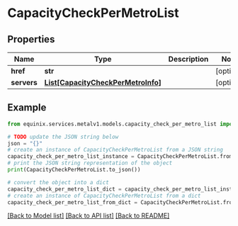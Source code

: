 # CapacityCheckPerMetroList


## Properties

Name | Type | Description | Notes
------------ | ------------- | ------------- | -------------
**href** | **str** |  | [optional] 
**servers** | [**List[CapacityCheckPerMetroInfo]**](CapacityCheckPerMetroInfo.md) |  | [optional] 

## Example

```python
from equinix.services.metalv1.models.capacity_check_per_metro_list import CapacityCheckPerMetroList

# TODO update the JSON string below
json = "{}"
# create an instance of CapacityCheckPerMetroList from a JSON string
capacity_check_per_metro_list_instance = CapacityCheckPerMetroList.from_json(json)
# print the JSON string representation of the object
print(CapacityCheckPerMetroList.to_json())

# convert the object into a dict
capacity_check_per_metro_list_dict = capacity_check_per_metro_list_instance.to_dict()
# create an instance of CapacityCheckPerMetroList from a dict
capacity_check_per_metro_list_from_dict = CapacityCheckPerMetroList.from_dict(capacity_check_per_metro_list_dict)
```
[[Back to Model list]](../README.md#documentation-for-models) [[Back to API list]](../README.md#documentation-for-api-endpoints) [[Back to README]](../README.md)


